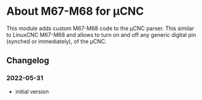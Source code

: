 # About M67-M68 for µCNC

This module adds custom M67-M68 code to the µCNC parser. This similar to LinuxCNC M67-M68 and allows to turn on and off any generic digital pin (synched or immediately), of the µCNC.

## Changelog

### 2022-05-31

- initial version
